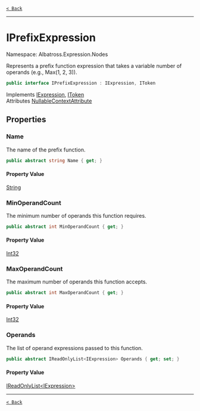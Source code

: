 [`< Back`](../../../)

---

# IPrefixExpression

Namespace: Albatross.Expression.Nodes

Represents a prefix function expression that takes a variable number of operands (e.g., Max(1, 2, 3)).

```csharp
public interface IPrefixExpression : IExpression, IToken
```

Implements [IExpression](./albatross/expression/nodes/iexpression), [IToken](./albatross/expression/nodes/itoken)<br>
Attributes [NullableContextAttribute](https://docs.microsoft.com/en-us/dotnet/api/system.runtime.compilerservices.nullablecontextattribute)

## Properties

### **Name**

The name of the prefix function.

```csharp
public abstract string Name { get; }
```

#### Property Value

[String](https://docs.microsoft.com/en-us/dotnet/api/system.string)<br>

### **MinOperandCount**

The minimum number of operands this function requires.

```csharp
public abstract int MinOperandCount { get; }
```

#### Property Value

[Int32](https://docs.microsoft.com/en-us/dotnet/api/system.int32)<br>

### **MaxOperandCount**

The maximum number of operands this function accepts.

```csharp
public abstract int MaxOperandCount { get; }
```

#### Property Value

[Int32](https://docs.microsoft.com/en-us/dotnet/api/system.int32)<br>

### **Operands**

The list of operand expressions passed to this function.

```csharp
public abstract IReadOnlyList<IExpression> Operands { get; set; }
```

#### Property Value

[IReadOnlyList&lt;IExpression&gt;](https://docs.microsoft.com/en-us/dotnet/api/system.collections.generic.ireadonlylist-1)<br>

---

[`< Back`](../../../)
